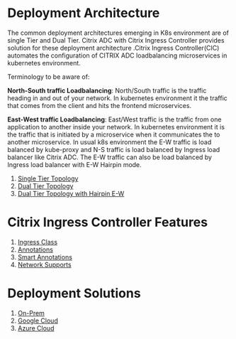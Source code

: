 # Deployment Architecture

The common deployment architectures emerging in K8s environment are of single Tier and Dual Tier.
Citrix ADC with Citrix Ingress Controller provides solution for these deployment architecture .Citrix Ingress Controller(CIC) automates the configuration of CITRIX ADC loadbalancing microservices in kubernetes environment.

Terminology to be aware of:

**North-South traffic Loadbalancing**: North/South traffic is the traffic heading in and out of your network. In kubernetes environment it the traffic that comes from the client and hits the frontend microservices.

**East-West traffic Loadbalancing**: East/West traffic is the traffic from one application to another inside your network. In kubernetes environment it is the traffic that is initiated by a microservice when it communicates the to another microservice.
In usual k8s environment the E-W traffic is load balanced by kube-proxy and N-S traffic is load balanced by Ingress load balancer like Citrix ADC.
The E-W traffic can also be load balanced by Ingress load balancer with E-W Hairpin mode.

1. [Single Tier Topology](../docs/single-tier-topology.md)
2. [Dual Tier Topology](../docs/dual-tier-topology.md)
3. [Dual Tier Topology with Hairpin E-W](../docs/dual-tier-topology-with-hairpin-E-W.md)

# Citrix Ingress Controller Features

1.  [Ingress Class](../docs/ingress-class.md)
2.  [Annotations](../docs/annotations.md)
3.  [Smart Annotations](../docs/smart-annotations.md)
4.  [Network Supports](../docs/network-config.md)

# Deployment Solutions

1.  [On-Prem](baremetal)
2.  [Google Cloud](gcp/README.md)
3.  [Azure Cloud](azure/README.md)
